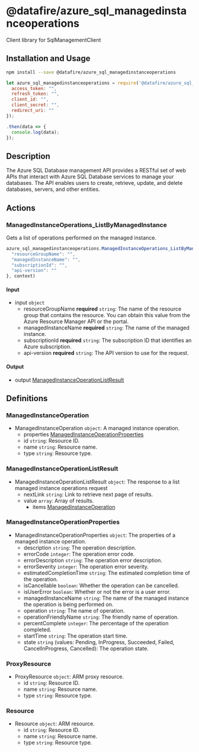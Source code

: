 # @datafire/azure_sql_managedinstanceoperations

Client library for SqlManagementClient

## Installation and Usage
```bash
npm install --save @datafire/azure_sql_managedinstanceoperations
```
```js
let azure_sql_managedinstanceoperations = require('@datafire/azure_sql_managedinstanceoperations').create({
  access_token: "",
  refresh_token: "",
  client_id: "",
  client_secret: "",
  redirect_uri: ""
});

.then(data => {
  console.log(data);
});
```

## Description

The Azure SQL Database management API provides a RESTful set of web APIs that interact with Azure SQL Database services to manage your databases. The API enables users to create, retrieve, update, and delete databases, servers, and other entities.

## Actions

### ManagedInstanceOperations_ListByManagedInstance
Gets a list of operations performed on the managed instance.


```js
azure_sql_managedinstanceoperations.ManagedInstanceOperations_ListByManagedInstance({
  "resourceGroupName": "",
  "managedInstanceName": "",
  "subscriptionId": "",
  "api-version": ""
}, context)
```

#### Input
* input `object`
  * resourceGroupName **required** `string`: The name of the resource group that contains the resource. You can obtain this value from the Azure Resource Manager API or the portal.
  * managedInstanceName **required** `string`: The name of the managed instance.
  * subscriptionId **required** `string`: The subscription ID that identifies an Azure subscription.
  * api-version **required** `string`: The API version to use for the request.

#### Output
* output [ManagedInstanceOperationListResult](#managedinstanceoperationlistresult)



## Definitions

### ManagedInstanceOperation
* ManagedInstanceOperation `object`: A managed instance operation.
  * properties [ManagedInstanceOperationProperties](#managedinstanceoperationproperties)
  * id `string`: Resource ID.
  * name `string`: Resource name.
  * type `string`: Resource type.

### ManagedInstanceOperationListResult
* ManagedInstanceOperationListResult `object`: The response to a list managed instance operations request
  * nextLink `string`: Link to retrieve next page of results.
  * value `array`: Array of results.
    * items [ManagedInstanceOperation](#managedinstanceoperation)

### ManagedInstanceOperationProperties
* ManagedInstanceOperationProperties `object`: The properties of a managed instance operation.
  * description `string`: The operation description.
  * errorCode `integer`: The operation error code.
  * errorDescription `string`: The operation error description.
  * errorSeverity `integer`: The operation error severity.
  * estimatedCompletionTime `string`: The estimated completion time of the operation.
  * isCancellable `boolean`: Whether the operation can be cancelled.
  * isUserError `boolean`: Whether or not the error is a user error.
  * managedInstanceName `string`: The name of the managed instance the operation is being performed on.
  * operation `string`: The name of operation.
  * operationFriendlyName `string`: The friendly name of operation.
  * percentComplete `integer`: The percentage of the operation completed.
  * startTime `string`: The operation start time.
  * state `string` (values: Pending, InProgress, Succeeded, Failed, CancelInProgress, Cancelled): The operation state.

### ProxyResource
* ProxyResource `object`: ARM proxy resource.
  * id `string`: Resource ID.
  * name `string`: Resource name.
  * type `string`: Resource type.

### Resource
* Resource `object`: ARM resource.
  * id `string`: Resource ID.
  * name `string`: Resource name.
  * type `string`: Resource type.


